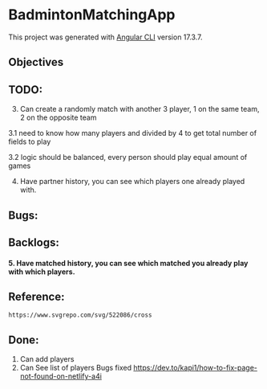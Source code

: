 # BadmintonMatchingApp

This project was generated with [Angular CLI](https://github.com/angular/angular-cli) version 17.3.7.


## Objectives

## TODO:
3. Can create a randomly match with another 3 player, 1 on the same team, 2 on the opposite team

3.1 need to know how many players and divided by 4 to get total number of fields to play

3.2 logic should be balanced, every person should play equal amount of games

4. Have partner history, you can see which players one already played with.


## Bugs:

## Backlogs:

#### 5. Have matched history, you can see which matched you already play with which players.


## Reference:
    https://www.svgrepo.com/svg/522086/cross



## Done:

1. Can add players
2. Can See list of players
Bugs fixed https://dev.to/kapi1/how-to-fix-page-not-found-on-netlify-a4i
